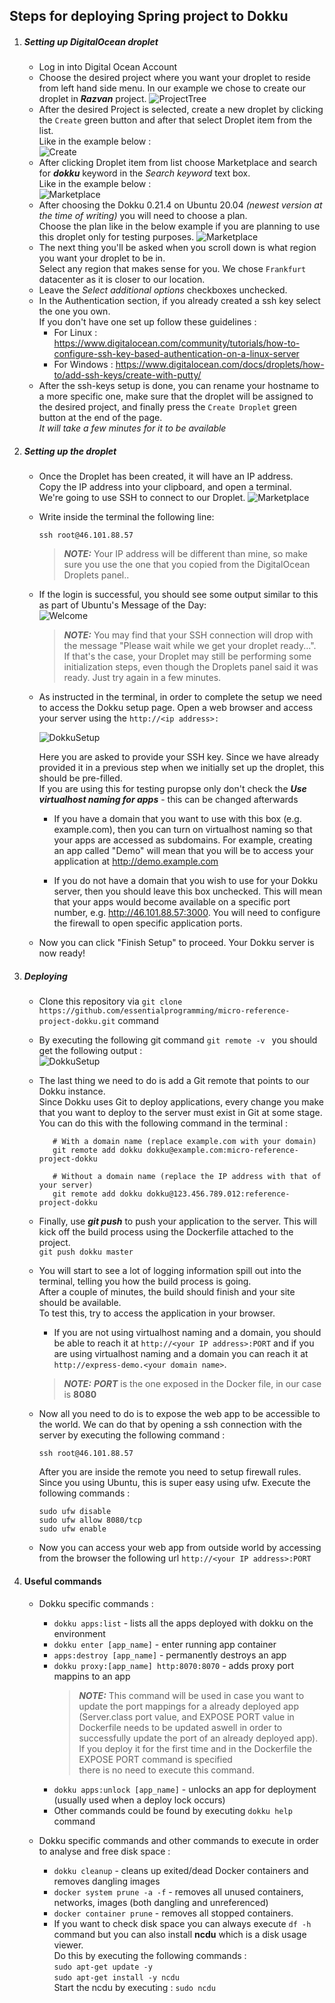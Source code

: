 ##  Steps for deploying Spring project to Dokku 
1. ##### Setting up DigitalOcean droplet  
   * Log in into Digital Ocean Account  
   * Choose the desired project where you want your droplet to reside from left hand side menu. In our example we chose to create our droplet in ***Razvan*** project. 
   ![ProjectTree](img/newtree.png)
   * After the desired Project is selected, create a new droplet by clicking the ```Create``` green button and after that select Droplet item from the list.  
   Like in the example below :   
    ![Create](img/createDroplet.png)
   * After clicking Droplet item from list choose Marketplace and search for ***dokku*** keyword in the *Search keyword* text box.  
     Like in the example below :  
   ![Marketplace](essentialprogramming-api/src/main/resources/img/Marketplace.png)  
   * After choosing the Dokku 0.21.4 on Ubuntu 20.04 *(newest version at the time of writing)* you will need to choose a plan.  
   Choose the plan like in the below example if you are planning to use this droplet only for testing purposes.
    ![Marketplace](img/plan.png)  
   * The next thing you'll be asked when you scroll down is what region you want your droplet to be in.  
   Select any region that makes sense for you. We chose ```Frankfurt``` datacenter as it is closer to our location.
   * Leave the *Select additional options* checkboxes unchecked.  
   * In the Authentication section, if you already created a ssh key select the one you own.  
   If you don't have one set up follow these guidelines :   
        * For Linux : https://www.digitalocean.com/community/tutorials/how-to-configure-ssh-key-based-authentication-on-a-linux-server
        * For Windows : https://www.digitalocean.com/docs/droplets/how-to/add-ssh-keys/create-with-putty/  
   * After the ssh-keys setup is done, you can rename your hostname to a more specific one, make sure that the droplet will be assigned to the desired project,
   and finally press the ```Create Droplet``` green button at the end of the page.  
   *It will take a few minutes for it to be available*
   
2. ##### Setting up the droplet
   * Once the Droplet has been created, it will have an IP address.  
    Copy the IP address into your clipboard, and open a terminal.  
    We're going to use SSH to connect to our Droplet.
    ![Marketplace](img/ip.png)  
    
   * Write inside the terminal the following line: 
       ```
       ssh root@46.101.88.57
        ```
       > **_NOTE:_**  Your IP address will be different than mine, so make sure you use the one that you copied from the DigitalOcean Droplets panel..
   * If the login is successful, you should see some output similar to this as part of Ubuntu's Message of the Day:  
       ![Welcome](img/dokku_welcome.png)
       > **_NOTE:_**  You may find that your SSH connection will drop with the message "Please wait while we get your droplet ready...".  
       If that's the case, your Droplet may still be performing some initialization steps, even though the Droplets panel said it was ready. Just try again in a few minutes.
   * As instructed in the terminal, in order to complete the setup we need to access the Dokku setup page. Open a web browser and access your server using the ```http://<ip address>:```  
   
       ![DokkuSetup](dokkuSetup.png)  
        
       Here you are asked to provide your SSH key. Since we have already provided it in a previous step when we initially set up the droplet, this should be pre-filled.  
       If you are using this for testing puropse only don't check the ***Use virtualhost naming for apps*** - this can be changed afterwards  
        * If you have a domain that you want to use with this box (e.g. example.com), then you can turn on virtualhost naming so that your apps are accessed as subdomains. For example, creating an app called "Demo" will mean that you will be to access your application at http://demo.example.com

        * If you do not have a domain that you wish to use for your Dokku server, then you should leave this box unchecked. This will mean that your apps would become available on a specific port number, e.g. http://46.101.88.57:3000. You will need to configure the firewall to open specific application ports.
    * Now you can click "Finish Setup" to proceed. Your Dokku server is now ready!
   
3. ##### Deploying 
    * Clone this repository via 
     ```git clone https://github.com/essentialprogramming/micro-reference-project-dokku.git``` command
    * By executing the following git command ```git remote -v ``` you should get the following output :  
      ![DokkuSetup](img/remotev.png)  
    * The last thing we need to do is add a Git remote that points to our Dokku instance.  
    Since Dokku uses Git to deploy applications, every change you make that you want to deploy to the server must exist in Git at some stage.  
    You can do this with the following command in the terminal :  
    
        ```
           # With a domain name (replace example.com with your domain)
           git remote add dokku dokku@example.com:micro-reference-project-dokku
           
           # Without a domain name (replace the IP address with that of your server)
           git remote add dokku dokku@123.456.789.012:reference-project-dokku
         ```
    * Finally, use ***git push*** to push your application to the server. 
    This will kick off the build process using the Dockerfile attached to the project.  
    ```git push dokku master```  
    
    * You will start to see a lot of logging information spill out into the terminal, telling you how the build process is going.  
    After a couple of minutes, the build should finish and your site should be available.  
    To test this, try to access the application in your browser.  
        * If you are not using virtualhost naming and a domain, you should be able to reach it at ```http://<your IP address>:PORT``` and if you are using virtualhost naming and a domain you can reach it at ```http://express-demo.<your domain name>```.
        > **_NOTE:_** ***PORT*** is the one exposed in the Docker file, in our case is **8080**
 
    * Now all you need to do is to expose the web app to be accessible to the world. We can do that by opening a ssh connection with the server by executing the following command :  
        ```
        ssh root@46.101.88.57
        ```
      After you are inside the remote you need to setup firewall rules.  
      Since you using Ubuntu, this is super easy using ufw. Execute the following commands :  
      ```
      sudo ufw disable
      sudo ufw allow 8080/tcp
      sudo ufw enable
      ```
      
    * Now you can access your web app from outside world by accessing from the browser the following url ```http://<your IP address>:PORT```  
4. #### Useful commands  
    * Dokku specific commands :  
        * ```dokku apps:list``` - lists all the apps deployed with dokku on the environment
        * ```dokku enter [app_name]``` - enter running app container
        * ```apps:destroy [app_name]``` - permanently destroys an app
        * ```dokku proxy:[app_name] http:8070:8070``` - adds proxy port mappins to an app 
             > **_NOTE:_** This command will be used in case you want to update the port mappings 
             for a already deployed app (Server.class port value, and EXPOSE PORT value in Dockerfile needs to be updated aswell in order to successfully update the port of an already deployed app).  
             If you deploy it for the first time and in the Dockerfile the EXPOSE PORT command is specified  
             there is no need to execute this command.  
        * ```dokku apps:unlock [app_name]``` - unlocks an app for deployment (usually used when a deploy lock occurs)  
        * Other commands could be found by executing ```dokku help``` command
        
    * Dokku specific commands and other commands to execute in order to analyse and free disk space :  
        * ```dokku cleanup``` - cleans up exited/dead Docker containers and removes dangling images
        * ```docker system prune -a -f``` - removes all unused containers, networks, images (both dangling and unreferenced)
        * ```docker container prune``` - removes all stopped containers.
        * If you want to check disk space you can always execute ```df -h``` command but you can also install **ncdu** which is a disk usage viewer.  
        Do this by executing the following commands :  
        ```sudo apt-get update -y```  
        ```sudo apt-get install -y ncdu```  
        Start the ncdu by executing : ```sudo ncdu```

                                         
